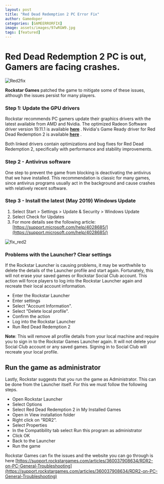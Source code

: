 ```yaml
---
layout: post
title: "Red Dead Redemption 2 PC Error Fix"
author: Gamedoper
categories: [GAMEERRORFIX]
image: assets/images/97wRGW9.jpg
tags: [featured]
---
```


# Red Dead Redemption 2 PC is out, Gamers are facing crashes.

![Red2fix](https://i.imgur.com/97wRGW9.jpg)

**Rockstar Games** patched the game to mitigate some of these issues, although the issues persist for many players.

### Step 1: Update the GPU drivers

Rockstar recommends PC gamers update their graphics drivers with the latest available from AMD and Nvidia. The optimized Radeon Software driver version 19.11.1 is available [**here**](https://www.amd.com/en/support/kb/release-notes/rn-rad-win-19-11-1) . Nvidia's Game Ready driver for Red Dead Redemption 2 is available [**here**](https://www.nvidia.co.uk/Download/driverResults.aspx/153272/en-uk) .

Both linked drivers contain optimizations and bug fixes for Red Dead Redemption 2, specifically with performance and stability improvements.

### Step 2 - Antivirus software

One step to prevent the game from blocking is deactivating the antivirus that we have installed. This recommendation is classic for many games, since antivirus programs usually act in the background and cause crashes with relatively recent software.

### Step 3 - Install the latest (May 2019) Windows Update

1.  Select Start > Settings > Update & Security > Windows Update
2.  Select Check for Updates
3.  For more details see the following article: [https://support.microsoft.com/help/4028685/](https://support.microsoft.com/help/4028685/)

![fix_red2](https://i.imgur.com/LiqJOch.jpg)

### Problems with the Launcher? Clear settings

If the Rockstar Launcher is causing problems, it may be worthwhile to delete the details of the Launcher profile and start again. Fortunately, this will not erase your saved games or Rockstar Social Club account. This action will force players to log into the Rockstar Launcher again and recreate their local account information.

- Enter the Rockstar Launcher
- Enter settings
- Select "Account Information".
- Select "Delete local profile".
- Confirm the action
- Log into the Rockstar Launcher
- Run Red Dead Redemption 2

**Note**: This will remove all profile details from your local machine and require you to sign in to the Rockstar Games Launcher again. It will not delete your Social Club account or any saved games. Signing in to Social Club will recreate your local profile.

## Run the game as administrator

Lastly, Rockstar suggests that you run the game as Administrator. This can be done from the Launcher itself. For this we must follow the following steps.

- Open Rockstar Launcher
- Select Options
- Select Red Dead Redemption 2 in My Installed Games
- Open in View installation folder
- Right click on “RDR2”.
- Select Properties
- In the Compatibility tab select Run this program as administrator
- Click OK
- Back to the Launcher
- Run the game

Rockstar Games can fix the issues and the website you can go through is here [https://support.rockstargames.com/articles/360037908634/RDR2-on-PC-General-Troubleshooting](https://support.rockstargames.com/articles/360037908634/RDR2-on-PC-General-Troubleshooting)

